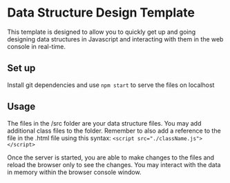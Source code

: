 # Data Structure Design Template

This template is designed to allow you to quickly get up and going designing data structures in Javascript and interacting with them in the web console in real-time.

## Set up

Install git dependencies and use `npm start` to serve the files on localhost

## Usage

The files in the /src folder are your data structure files. You may add additional class files to the folder. Remember to also add a reference to the file in the .html file using this syntax:
`<script src="./className.js"></script>`

Once the server is started, you are able to make changes to the files and reload the browser only to see the changes. You may interact with the data in memory within the browser console window.